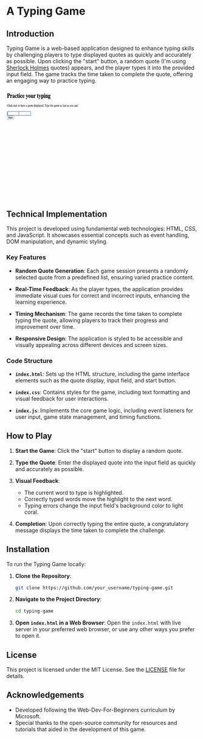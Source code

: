 # A Typing Game

## Introduction

Typing Game is a web-based application designed to enhance typing skills by challenging players to type displayed quotes as quickly and accurately as possible. Upon clicking the "start" button, a random quote (I'm using [Sherlock Holmes](https://en.wikipedia.org/wiki/Sherlock_Holmes) quotes) appears, and the player types it into the provided input field. The game tracks the time taken to complete the quote, offering an engaging way to practice typing.

![demo](external_resources/demo.gif)

## Technical Implementation

This project is developed using fundamental web technologies: HTML, CSS, and JavaScript. It showcases essential concepts such as event handling, DOM manipulation, and dynamic styling.

### Key Features

- **Random Quote Generation**: Each game session presents a randomly selected quote from a predefined list, ensuring varied practice content.

- **Real-Time Feedback**: As the player types, the application provides immediate visual cues for correct and incorrect inputs, enhancing the learning experience.

- **Timing Mechanism**: The game records the time taken to complete typing the quote, allowing players to track their progress and improvement over time.

- **Responsive Design**: The application is styled to be accessible and visually appealing across different devices and screen sizes.

### Code Structure

- **`index.html`**: Sets up the HTML structure, including the game interface elements such as the quote display, input field, and start button.

- **`index.css`**: Contains styles for the game, including text formatting and visual feedback for user interactions.

- **`index.js`**: Implements the core game logic, including event listeners for user input, game state management, and timing functions.

## How to Play

1. **Start the Game**: Click the "start" button to display a random quote.

2. **Type the Quote**: Enter the displayed quote into the input field as quickly and accurately as possible.

3. **Visual Feedback**:
   - The current word to type is highlighted.
   - Correctly typed words move the highlight to the next word.
   - Typing errors change the input field's background color to light coral.

4. **Completion**: Upon correctly typing the entire quote, a congratulatory message displays the time taken to complete the challenge.

## Installation

To run the Typing Game locally:

1. **Clone the Repository**:
   ```bash
   git clone https://github.com/your_username/typing-game.git

2. **Navigate to the Project Directory**:
    ```bash
    cd typing-game

3. **Open `index.html` in a Web Browser**: Open the `index.html` with live server in your preferred web browser, or use any other ways you prefer to open it.

## License

This project is licensed under the MIT License. See the [LICENSE](LICENSE) file for details.

## Acknowledgements

- Developed following the Web-Dev-For-Beginners curriculum by Microsoft.
- Special thanks to the open-source community for resources and tutorials that aided in the development of this game.
